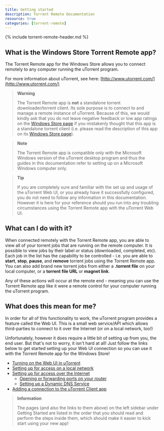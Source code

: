 ```yaml
---
title: Getting started
description: Torrent Remote Documentation
resource: true
categories: [torrent-remote]
---
```


{% include torrent-remote-header.md %}

## What is the Windows Store Torrent Remote app?

The  Torrent Remote app  for the Windows Store allows you to connect remotely to any computer running the uTorrent program.  

For more information about uTorrent, see here:  [http://www.utorrent.com/](http://www.utorrent.com/)  

> **Warning**
> 
> The  Torrent Remote app  is  **not**  a standalone torrent
> downloader/torrent client. Its sole purpose is to connect to and
> manage a remote instance of uTorrent. Because of this, we would kindly
> ask that you do not leave negative feedback or low app ratings on the 
> [Windows Store
> page](http://apps.microsoft.com/windows/app/utorrent-client/e52814e4-c3f8-49d5-8ec4-bf27140cc8df)
> if you mistakenly thought that this app is a standalone torrent client
> (i.e. please read the description of this app on its  [Windows Store
> page](http://apps.microsoft.com/windows/app/utorrent-client/e52814e4-c3f8-49d5-8ec4-bf27140cc8df)).
> 

> **Note**
> 
> The  Torrent Remote app  is compatible only with the Microsoft Windows
> version of the uTorrent desktop program and thus the guides in this
> documentation refer to setting up on a Microsoft Windows computer
> only.

>**Tip**
>
> If you are completely sure and familiar with the set up and usage of
> the uTorrent Web UI, or you already have it successfully configured,
> you do not need to follow any information in this documentation.
> However it is here for your reference should you run into any
> troubling circumstances using the  Torrent Remote app  with the
> uTorrent Web UI.

## What can I do with it?

When connected remotely with the  Torrent Remote app, you are able to view all of your torrent jobs that are running on the remote computer. It is possible to view jobs by their label or status (downloaded, completed, etc). Each job in the list has the capability to be controlled - i.e. you are able to  **start**,  **stop**,  **pause**, and  **remove**  torrent jobs using the  Torrent Remote app. You can also add brand new torrent jobs from either a  **.torrent file**  on your local computer, or a  **torrent file URL**  or  **magnet link**.

Any of these actions will occur at the remote end - meaning you can use the  Torrent Remote app  like it were a remote control for your computer running the uTorrent program.

## What does this mean for me?

In order for all of this functionality to work, the uTorrent program provides a feature called the Web UI. This is a small web service/API which allows third-parties to connect to it over the Internet (or on a local network, too!)

Unfortunately, however it does require a little bit of setting up from you, the end user. But that's not to worry, it isn't hard at all! Just follow the links below to get started setting up your Web UI connection so you can use it with the  Torrent Remote app  for the Windows Store!

-   [Turning on the Web UI in uTorrent](https://docs.scidoner.com/display/UCD/Turning+on+the+Web+UI+in+uTorrent)
-   [Setting up for access on a local network](https://docs.scidoner.com/display/UCD/Setting+up+for+access+on+a+local+network)
-   [Setting up for access over the Internet](https://docs.scidoner.com/display/UCD/Setting+up+for+access+over+the+Internet)  
    -   [Opening or forwarding ports on your router](https://docs.scidoner.com/display/UCD/Opening+or+forwarding+ports+on+your+router)
    -   [Setting up a Dynamic DNS Service](https://docs.scidoner.com/display/UCD/Setting+up+a+Dynamic+DNS+Service)
-   [Adding a connection to the uTorrent Client app](https://docs.scidoner.com/display/UCD/Adding+a+connection+to+the+uTorrent+Client+app)

> **Information**
> 
> The pages (and also the links to them above) on the left sidebar under
> Getting Started are listed in the order that you should read and
> perform the steps inside them, which should make it easier to kick
> start using your new app!
